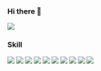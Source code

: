 ### Hi there 👋
<a href='https://nyocoing.tistory.com/notice/13' target='_blank'><img src="https://img.shields.io/badge/Tistory-000000?style=flat-square&logo=Tistory&logoColor=white"/></a>
### Skill
<img src="https://img.shields.io/badge/HTML-E34F26?style=flat-square&logo=HTML5&logoColor=white"/> <img src="https://img.shields.io/badge/CSS-1572B6?style=flat-square&logo=CSS3&logoColor=white"/> <img src="https://img.shields.io/badge/JAVASCRIPT-F7DF1E?style=flat-square&logo=JavaScript&logoColor=white"/> <img src="https://img.shields.io/badge/TYPESCRIPT-3178C6?style=flat-square&logo=TypeScript&logoColor=white"/> 
<img src="https://img.shields.io/badge/REACT-61DAFB?style=flat-square&logo=React&logoColor=white"/> <img src="https://img.shields.io/badge/REDUX-764ABC?style=flat-square&logo=Redux&logoColor=white"/> <img src="https://img.shields.io/badge/REACTQUERY-FF4154?style=flat-square&logo=ReactQuery&logoColor=white"/> 
<img src="https://img.shields.io/badge/SASS-CC6699?style=flat-square&logo=Sass&logoColor=white"/> <img src="https://img.shields.io/badge/STYLEDCOMPONENTS-DB7093?style=flat-square&logo=styled-components&logoColor=white"/> <img src="https://img.shields.io/badge/YARN-2C8EBB?style=flat-square&logo=Yarn&logoColor=white"/>
